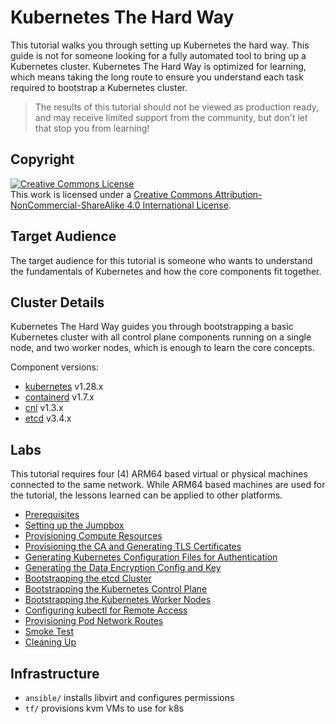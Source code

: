 # Kubernetes The Hard Way

This tutorial walks you through setting up Kubernetes the hard way. This guide is not for someone looking for a fully automated tool to bring up a Kubernetes cluster. Kubernetes The Hard Way is optimized for learning, which means taking the long route to ensure you understand each task required to bootstrap a Kubernetes cluster.

> The results of this tutorial should not be viewed as production ready, and may receive limited support from the community, but don't let that stop you from learning!

## Copyright

<a rel="license" href="http://creativecommons.org/licenses/by-nc-sa/4.0/"><img alt="Creative Commons License" style="border-width:0" src="https://i.creativecommons.org/l/by-nc-sa/4.0/88x31.png" /></a><br />This work is licensed under a <a rel="license" href="http://creativecommons.org/licenses/by-nc-sa/4.0/">Creative Commons Attribution-NonCommercial-ShareAlike 4.0 International License</a>.

## Target Audience

The target audience for this tutorial is someone who wants to understand the fundamentals of Kubernetes and how the core components fit together.

## Cluster Details

Kubernetes The Hard Way guides you through bootstrapping a basic Kubernetes cluster with all control plane components running on a single node, and two worker nodes, which is enough to learn the core concepts.

Component versions:

* [kubernetes](https://github.com/kubernetes/kubernetes) v1.28.x
* [containerd](https://github.com/containerd/containerd) v1.7.x
* [cni](https://github.com/containernetworking/cni) v1.3.x
* [etcd](https://github.com/etcd-io/etcd) v3.4.x

## Labs

This tutorial requires four (4) ARM64 based virtual or physical machines connected to the same network. While ARM64 based machines are used for the tutorial, the lessons learned can be applied to other platforms.

* [Prerequisites](docs/01-prerequisites.md)
* [Setting up the Jumpbox](docs/02-jumpbox.md)
* [Provisioning Compute Resources](docs/03-compute-resources.md)
* [Provisioning the CA and Generating TLS Certificates](docs/04-certificate-authority.md)
* [Generating Kubernetes Configuration Files for Authentication](docs/05-kubernetes-configuration-files.md)
* [Generating the Data Encryption Config and Key](docs/06-data-encryption-keys.md)
* [Bootstrapping the etcd Cluster](docs/07-bootstrapping-etcd.md)
* [Bootstrapping the Kubernetes Control Plane](docs/08-bootstrapping-kubernetes-controllers.md)
* [Bootstrapping the Kubernetes Worker Nodes](docs/09-bootstrapping-kubernetes-workers.md)
* [Configuring kubectl for Remote Access](docs/10-configuring-kubectl.md)
* [Provisioning Pod Network Routes](docs/11-pod-network-routes.md)
* [Smoke Test](docs/12-smoke-test.md)
* [Cleaning Up](docs/13-cleanup.md)


## Infrastructure

* `ansible/` installs libvirt and configures permissions
* `tf/` provisions kvm VMs to use for k8s

